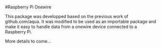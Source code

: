 #Raspberry Pi Onewire

This package was developped based on the previous work of github.com/aqua. It was modified to be used as an importable package and make it easy to handle data from a onewire device connected to a Raspberry Pi.

More details to come...

